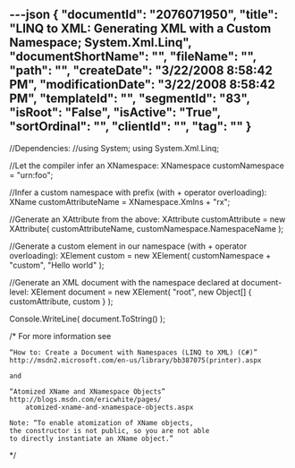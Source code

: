 ---json
{
  "documentId": "2076071950",
  "title": "LINQ to XML: Generating XML with a Custom Namespace; System.Xml.Linq",
  "documentShortName": "",
  "fileName": "",
  "path": "",
  "createDate": "3/22/2008 8:58:42 PM",
  "modificationDate": "3/22/2008 8:58:42 PM",
  "templateId": "",
  "segmentId": "83",
  "isRoot": "False",
  "isActive": "True",
  "sortOrdinal": "",
  "clientId": "",
  "tag": ""
}
---

//Dependencies:
//using System; using System.Xml.Linq;

//Let the compiler infer an XNamespace:
XNamespace customNamespace = &quot;urn:foo&quot;;

//Infer a custom namespace with prefix (with + operator overloading):
XName customAttributeName = XNamespace.Xmlns + &quot;rx&quot;;

//Generate an XAttribute from the above:
XAttribute customAttribute =
    new XAttribute( customAttributeName, customNamespace.NamespaceName );

//Generate a custom element in our namespace (with + operator overloading):
XElement custom = new XElement( customNamespace + &quot;custom&quot;, &quot;Hello world&quot; );

//Generate an XML document with the namespace declared at document-level:
XElement document =
    new XElement( &quot;root&quot;, new Object[] { customAttribute, custom } );

Console.WriteLine( document.ToString() );

/*
    For more information see

    “How to: Create a Document with Namespaces (LINQ to XML) (C#)”
    http://msdn2.microsoft.com/en-us/library/bb387075(printer).aspx

    and

    “Atomized XName and XNamespace Objects”
    http://blogs.msdn.com/ericwhite/pages/
        atomized-xname-and-xnamespace-objects.aspx

    Note: “To enable atomization of XName objects,
    the constructor is not public, so you are not able
    to directly instantiate an XName object.”
*/
